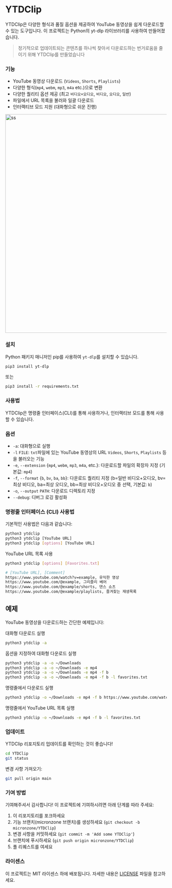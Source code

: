 # YTDClip

YTDClip은 다양한 형식과 품질 옵션을 제공하여 YouTube 동영상을 쉽게 다운로드할 수 있는 도구입니다. 이 프로젝트는 Python의 yt-dlp 라이브러리를 사용하여 만들어졌습니다.

> 정기적으로 업데이트되는 콘텐츠를 하나씩 찾아서 다운로드하는 번거로움을 줄이기 위해 YTDClip를 만들었습니다

### 기능

- YouTube 동영상 다운로드 (`Videos`, `Shorts`, `Playlists`)
- 다양한 형식(`mp4`, `webm`, `mp3`, `m4a` etc.)으로 변환
- 다양한 퀄리티 옵션 제공 (최고 `비디오+오디오`, `비디오`, `오디오`, `일반`)
- 파일에서 URL 목록을 불러와 일괄 다운로드
- 인터랙티브 모드 지원 (대화형으로 쉬운 진행)

<img width="682" alt="ss" src="https://github.com/micronzone/YTDClip/assets/47780105/19354212-f332-4664-afb4-cca588a76ea5">

### 설치

Python 패키지 매니저인 pip를 사용하여 `yt-dlp`를 설치할 수 있습니다.

```bash
pip3 install yt-dlp
```
또는
```bash
pip3 install -r requirements.txt
```

### 사용법

YTDClip은 명령줄 인터페이스(CLI)를 통해 사용하거나, 인터랙티브 모드를 통해 사용할 수 있습니다.

### 옵션

- `-a`: 대화형으로 실행
- `-l` `FILE`: `txt`파일에 있는 YouTube 동영상의 URL `Videos`, `Shorts`, `Playlists` 등을 불러오는 기능
- `-e`, `--extension` {`mp4`, `webm`, `mp3`, `m4a`, etc.}: 다운로드할 파일의 확장자 지정 (기본값: `mp4`)
- `-f`, `--format` {`b`, `bv`, `ba`, `bb`}: 다운로드 퀄리티 지정 (b=일반 비디오+오디오, bv=최상 비디오, ba=최상 오디오, bb=최상 비디오+오디오 중 선택, 기본값: `b`)
- `-o`, `--output` `PATH`: 다운로드 디렉토리 지정
- `--debug`: 디버그 로깅 활성화

### 명령줄 인터페이스 (CLI) 사용법
기본적인 사용법은 다음과 같습니다:

```bash
python3 ytdclip
python3 ytdclip [YouTube URL]
python3 ytdclip [options] [YouTube URL]
```

YouTube URL 목록 사용
```bash
python3 ytdclip [options] [Favorites.txt]
```

```bash
# [YouTube URL], [Comment]
https://www.youtube.com/watch?v=example, 유익한 영상
https://www.youtube.com/@example, 그리즐리 베어
https://www.youtube.com/@example/shorts, 댄스 쇼츠
https://www.youtube.com/@example/playlists, 즐겨찾는 재생목록
```

## 예제
YouTube 동영상을 다운로드하는 간단한 예제입니다:

대화형 다운로드 실행
```bash
python3 ytdclip -a
```

옵션을 지정하여 대화형 다운로드 실행
```bash
python3 ytdclip -a -o ~/Downloads
python3 ytdclip -a -o ~/Downloads -e mp4
python3 ytdclip -a -o ~/Downloads -e mp4 -f b
python3 ytdclip -a -o ~/Downloads -e mp4 -f b -l favorites.txt
```

명령줄에서 다운로드 실행

```bash
python3 ytdclip -o ~/Downloads -e mp4 -f b https://www.youtube.com/watch?v=YOUR_VIDEO_ID
```

명령줄에서 YouTube URL 목록 실행
```bash
python3 ytdclip -o ~/Downloads -e mp4 -f b -l favorites.txt
```

### 업데이트

YTDClip 리포지토리 업데이트를 확인하는 것이 좋습니다!

```sh
cd YTDClip
git status
```

변경 사항 가져오기:

```sh
git pull origin main
```

### 기여 방법

기여해주셔서 감사합니다! 이 프로젝트에 기여하시려면 아래 단계를 따라 주세요:

1. 이 리포지토리를 포크하세요
2. 기능 브랜치(micronzone 브랜치)를 생성하세요 (`git checkout -b micronzone/YTDClip`)
3. 변경 사항을 커밋하세요 (`git commit -m 'Add some YTDClip'`)
4. 브랜치에 푸시하세요 (`git push origin micronzone/YTDClip`)
5. 풀 리퀘스트를 여세요

### 라이센스

이 프로젝트는 MIT 라이센스 하에 배포됩니다. 자세한 내용은 [LICENSE](LICENSE) 파일을 참고하세요.